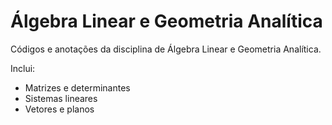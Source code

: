 # Álgebra Linear e Geometria Analítica

Códigos e anotações da disciplina de Álgebra Linear e Geometria Analítica.

Inclui:
- Matrizes e determinantes
- Sistemas lineares
- Vetores e planos
